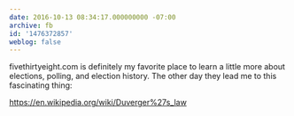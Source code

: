 ```yaml
---
date: 2016-10-13 08:34:17.000000000 -07:00
archive: fb
id: '1476372857'
weblog: false
---
```


fivethirtyeight.com is definitely my favorite place to learn a little more about elections, polling, and election history. The other day they lead me to this fascinating thing:

https://en.wikipedia.org/wiki/Duverger%27s_law
